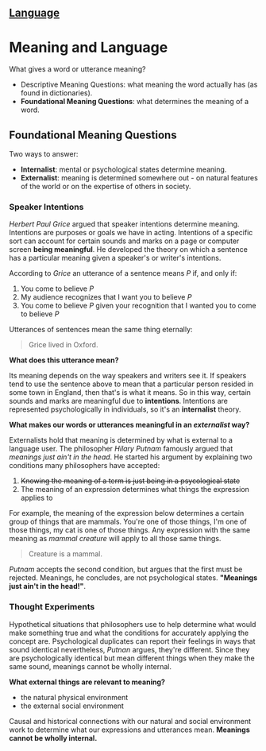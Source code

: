 [Language](../README.md#language)
---
# Meaning and Language

What gives a word or utterance meaning?

- Descriptive Meaning Questions: what meaning the word actually has (as found in dictionaries).
- **Foundational Meaning Questions**: what determines the meaning of a word.


## Foundational Meaning Questions


Two ways to answer:

- **Internalist**: mental or psychological states determine meaning.
- **Externalist**: meaning is determined somewhere out - on natural features of the world or on the expertise of others in society.

### Speaker Intentions

*Herbert Paul Grice* argued that speaker intentions determine meaning. Intentions are purposes or goals we have in acting. Intentions of a specific sort can account for certain sounds and marks on a page or computer screen **being meaningful**. He developed the theory on which a sentence has a particular meaning given a speaker's or writer's intentions.

According to *Grice* an utterance of a sentence means *P* if, and only if:

  1. You come to believe *P*
  2. My audience recognizes that I want you to believe *P*
  3. You come to believe *P* given your recognition that I wanted you to come to believe *P*

Utterances of sentences mean the same thing eternally:

> Grice lived in Oxford.
    
**What does this utterance mean?** 

Its meaning depends on the way speakers and writers see it. If speakers tend to use the sentence above to mean that a particular person resided in some town in England, then that's is what it means. So in this way, certain sounds and marks are meaningful due to **intentions**. Intentions are represented psychologically in individuals, so it's an **internalist** theory.

**What makes our words or utterances meaningful in an *externalist* way?**

Externalists hold that meaning is determined by what is external to a language user. The philosopher *Hilary Putnam* famously argued that *meanings just ain't in the head*. He started his argument by explaining two conditions many philosophers have accepted:

1. ~~Knowing the meaning of a term is just being in a psycological state~~
2. The meaning of an expression determines what things the expression applies to

For example, the meaning of the expression below determines a certain group of things that are mammals. You're one of those things, I'm one of those things, my cat is one of those things. Any expression with the same meaning as *mammal creature* will apply to all those same things.

> Creature is a mammal.
    
*Putnam* accepts the second condition, but argues that the first must be rejected. Meanings, he concludes, are not psychological states. **"Meanings just ain't in the head!"**.
 
### Thought Experiments

Hypothetical situations that philosophers use to help determine what would make something true and what the conditions for accurately applying the concept are. Psychological duplicates can report their feelings in ways that sound identical nevertheless, *Putnan* argues, they're different. Since they are psychologically identical but mean different things when they make the same sound, meanings cannot be wholly internal.

**What external things are relevant to meaning?**

- the natural physical environment
- the external social environment

Causal and historical connections with our natural and social environment work to determine what our expressions and utterances mean. **Meanings cannot be wholly internal.**







    



    






  

  











